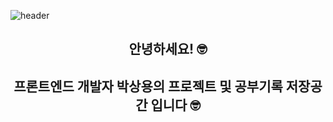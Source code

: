 ![header](https://capsule-render.vercel.app/api?type=wave&color=auto&height=300&section=header&text=Sang%20Yong&fontSize=90)
<h2 align="center"> 안녕하세요! 🤓 </h2>    

<h2 align="center">
프론트엔드 개발자 박상용의 프로젝트 및 공부기록 저장공간 입니다 🤓
</h2>

</br>



